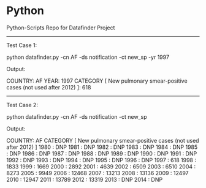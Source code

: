 # Python
Python-Scripts Repo for Datafinder Project

************************************
Test Case 1:

 python datafinder.py -cn AF -ds notification -ct new_sp -yr 1997

Output:

 COUNTRY: AF
 YEAR: 1997
 CATEGORY [ New pulmonary smear-positive cases (not used after 2012) ]: 618

************************************

Test Case 2:

 python datafinder.py -cn AF -ds notification -ct new_sp

Output:

 COUNTRY: AF
 CATEGORY [ New pulmonary smear-positive cases (not used after 2012) ]
 1980 : DNP
 1981 : DNP
 1982 : DNP
 1983 : DNP
 1984 : DNP
 1985 : DNP
 1986 : DNP
 1987 : DNP
 1988 : DNP
 1989 : DNP
 1990 : DNP
 1991 : DNP
 1992 : DNP
 1993 : DNP
 1994 : DNP
 1995 : DNP
 1996 : DNP
 1997 : 618
 1998 : 1833
 1999 : 1669
 2000 : 2892
 2001 : 4639
 2002 : 6509
 2003 : 6510
 2004 : 8273
 2005 : 9949
 2006 : 12468
 2007 : 13213
 2008 : 13136
 2009 : 12497
 2010 : 12947
 2011 : 13789
 2012 : 13319
 2013 : DNP
 2014 : DNP


